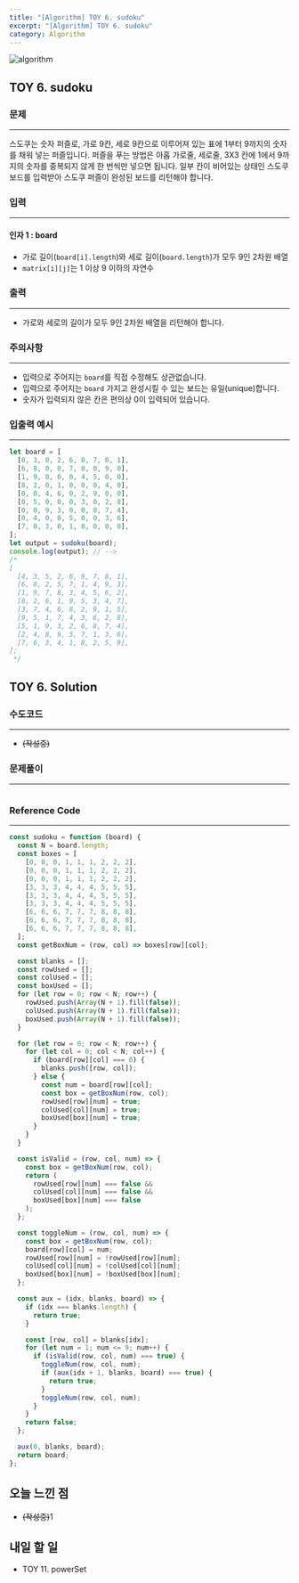 ```yaml
---
title: "[Algorithm] TOY 6. sudoku"
excerpt: "[Algorithm] TOY 6. sudoku"
category: Algorithm
---
```


![algorithm](https://user-images.githubusercontent.com/83164003/131701318-f0ff36c4-1fcc-4f21-b978-18a9d8ec3386.jpg)
## TOY 6. sudoku
### 문제
---
스도쿠는 숫자 퍼즐로, 가로 9칸, 세로 9칸으로 이루어져 있는 표에 1부터 9까지의 숫자를 채워 넣는 퍼즐입니다. 퍼즐을 푸는 방법은 아홉 가로줄, 세로줄, 3X3 칸에 1에서 9까지의 숫자를 중복되지 않게 한 번씩만 넣으면 됩니다. 일부 칸이 비어있는 상태인 스도쿠 보드를 입력받아 스도쿠 퍼즐이 완성된 보드를 리턴해야 합니다.



### 입력
---
#### 인자 1 : board
- 가로 길이(`board[i].length`)와 세로 길이(`board.length`)가 모두 9인 2차원 배열
- `matrix[i][j]`는 1 이상 9 이하의 자연수

### 출력
---
- 가로와 세로의 길이가 모두 9인 2차원 배열을 리턴해야 합니다.

### 주의사항
---
- 입력으로 주어지는 `board`를 직접 수정해도 상관없습니다.
- 입력으로 주어지는 `board` 가지고 완성시킬 수 있는 보드는 유일(unique)합니다.
- 숫자가 입력되지 않은 칸은 편의상 0이 입력되어 있습니다.

### 입출력 예시
---
```javascript
let board = [
  [0, 3, 0, 2, 6, 0, 7, 0, 1],
  [6, 8, 0, 0, 7, 0, 0, 9, 0],
  [1, 9, 0, 0, 0, 4, 5, 0, 0],
  [8, 2, 0, 1, 0, 0, 0, 4, 0],
  [0, 0, 4, 6, 0, 2, 9, 0, 0],
  [0, 5, 0, 0, 0, 3, 0, 2, 8],
  [0, 0, 9, 3, 0, 0, 0, 7, 4],
  [0, 4, 0, 0, 5, 0, 0, 3, 6],
  [7, 0, 3, 0, 1, 8, 0, 0, 0],
];
let output = sudoku(board);
console.log(output); // -->
/* 
[
  [4, 3, 5, 2, 6, 9, 7, 8, 1],
  [6, 8, 2, 5, 7, 1, 4, 9, 3],
  [1, 9, 7, 8, 3, 4, 5, 6, 2],
  [8, 2, 6, 1, 9, 5, 3, 4, 7],
  [3, 7, 4, 6, 8, 2, 9, 1, 5],
  [9, 5, 1, 7, 4, 3, 6, 2, 8],
  [5, 1, 9, 3, 2, 6, 8, 7, 4],
  [2, 4, 8, 9, 5, 7, 1, 3, 6],
  [7, 6, 3, 4, 1, 8, 2, 5, 9],
];
 */
```


## TOY 6. Solution
### 수도코드
---
- ~~(작성중)~~

### 문제풀이
---
```javascript 

```
### Reference Code
---
```javascript
const sudoku = function (board) {
  const N = board.length;
  const boxes = [
    [0, 0, 0, 1, 1, 1, 2, 2, 2],
    [0, 0, 0, 1, 1, 1, 2, 2, 2],
    [0, 0, 0, 1, 1, 1, 2, 2, 2],
    [3, 3, 3, 4, 4, 4, 5, 5, 5],
    [3, 3, 3, 4, 4, 4, 5, 5, 5],
    [3, 3, 3, 4, 4, 4, 5, 5, 5],
    [6, 6, 6, 7, 7, 7, 8, 8, 8],
    [6, 6, 6, 7, 7, 7, 8, 8, 8],
    [6, 6, 6, 7, 7, 7, 8, 8, 8],
  ];
  const getBoxNum = (row, col) => boxes[row][col];

  const blanks = [];
  const rowUsed = [];
  const colUsed = [];
  const boxUsed = [];
  for (let row = 0; row < N; row++) {
    rowUsed.push(Array(N + 1).fill(false));
    colUsed.push(Array(N + 1).fill(false));
    boxUsed.push(Array(N + 1).fill(false));
  }

  for (let row = 0; row < N; row++) {
    for (let col = 0; col < N; col++) {
      if (board[row][col] === 0) {
        blanks.push([row, col]);
      } else {
        const num = board[row][col];
        const box = getBoxNum(row, col);
        rowUsed[row][num] = true;
        colUsed[col][num] = true;
        boxUsed[box][num] = true;
      }
    }
  }

  const isValid = (row, col, num) => {
    const box = getBoxNum(row, col);
    return (
      rowUsed[row][num] === false &&
      colUsed[col][num] === false &&
      boxUsed[box][num] === false
    );
  };

  const toggleNum = (row, col, num) => {
    const box = getBoxNum(row, col);
    board[row][col] = num;
    rowUsed[row][num] = !rowUsed[row][num];
    colUsed[col][num] = !colUsed[col][num];
    boxUsed[box][num] = !boxUsed[box][num];
  };

  const aux = (idx, blanks, board) => {
    if (idx === blanks.length) {
      return true;
    }

    const [row, col] = blanks[idx];
    for (let num = 1; num <= 9; num++) {
      if (isValid(row, col, num) === true) {
        toggleNum(row, col, num);
        if (aux(idx + 1, blanks, board) === true) {
          return true;
        }
        toggleNum(row, col, num);
      }
    }
    return false;
  };

  aux(0, blanks, board);
  return board;
};
```
## 오늘 느낀 점
- ~~(작성중)~~1

## 내일 할 일
- TOY 11. powerSet
